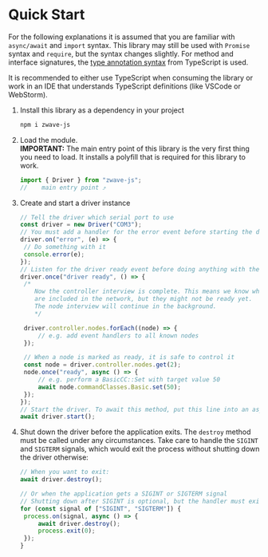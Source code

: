 # Quick Start

For the following explanations it is assumed that you are familiar with `async/await` and `import` syntax. This library may still be used with `Promise` syntax and `require`, but the syntax changes slightly. For method and interface signatures, the [type annotation syntax](https://www.typescriptlang.org/docs/handbook/basic-types.html) from TypeScript is used.

It is recommended to either use TypeScript when consuming the library or work in an IDE that understands TypeScript definitions (like VSCode or WebStorm).

1. Install this library as a dependency in your project
   ```bash
   npm i zwave-js
   ```
2. Load the module.\
   **IMPORTANT:** The main entry point of this library is the very first thing you need to load. It installs a polyfill that is required for this library to work.

   ```ts
   import { Driver } from "zwave-js";
   //    main entry point ⤴
   ```

3. Create and start a driver instance

   ```ts
   // Tell the driver which serial port to use
   const driver = new Driver("COM3");
   // You must add a handler for the error event before starting the driver
   driver.on("error", (e) => {
   	// Do something with it
   	console.error(e);
   });
   // Listen for the driver ready event before doing anything with the driver
   driver.once("driver ready", () => {
   	/*
       Now the controller interview is complete. This means we know which nodes
       are included in the network, but they might not be ready yet.
       The node interview will continue in the background.
       */

   	driver.controller.nodes.forEach((node) => {
   		// e.g. add event handlers to all known nodes
   	});

   	// When a node is marked as ready, it is safe to control it
   	const node = driver.controller.nodes.get(2);
   	node.once("ready", async () => {
   		// e.g. perform a BasicCC::Set with target value 50
   		await node.commandClasses.Basic.set(50);
   	});
   });
   // Start the driver. To await this method, put this line into an async method
   await driver.start();
   ```

4. Shut down the driver before the application exits. The `destroy` method must be called under any circumstances. Take care to handle the `SIGINT` and `SIGTERM` signals, which would exit the process without shutting down the driver otherwise:

   ```ts
   // When you want to exit:
   await driver.destroy();

   // Or when the application gets a SIGINT or SIGTERM signal
   // Shutting down after SIGINT is optional, but the handler must exist
   for (const signal of ["SIGINT", "SIGTERM"]) {
   	process.on(signal, async () => {
   		await driver.destroy();
   		process.exit(0);
   	});
   }
   ```
